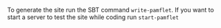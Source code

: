 To generate the site run the SBT command `write-pamflet`. If you want
to start a server to test the site while coding run `start-pamflet`
